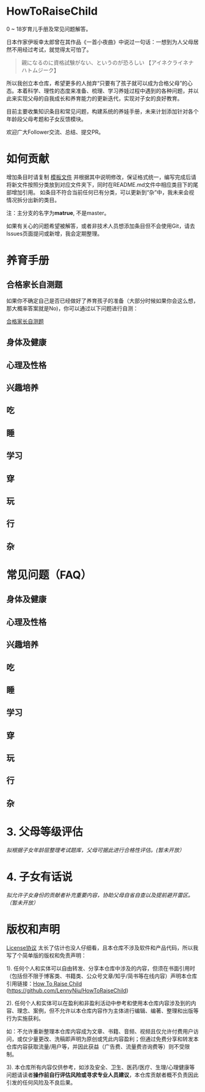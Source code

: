 # HowToRaiseChild

0 ~ 18岁育儿手册及常见问题解答。

日本作家伊坂幸太郎曾在其作品《一首小夜曲》中说过一句话：一想到为人父母居然不用经过考试，就觉得太可怕了。
> 親になるのに資格試験がない、というのが恐ろしい 【アイネクライネナハトムジーク】

所以我创立本仓库，希望更多的人抛弃“只要有了孩子就可以成为合格父母”的心态。本着科学、理性的态度来准备、梳理、学习养娃过程中遇到的各种问题，并以此来实现父母的自我成长和养育能力的更新迭代，实现对子女的良好教育。

目前主要收集知识条目和常见问题，构建系统的养娃手册，未来计划添加针对各个年龄段父母考题和子女反馈模块。

欢迎广大Follower交流、总结、提交PR。


# 如何贡献
增加条目时请复制 [模板文件](template.md) 并根据其中说明修改，保证格式统一，编写完成后请将新文件按照分类放到对应文件夹下，同时在README.md文件中相应类目下的尾部增加引用。
如条目不符合当前任何已有分类，可以更新到“杂”中，我未来会视情况拆分出新的类目。

注：主分支的名字为**matrue**, 不是master。

如果有关心的问题希望被解答，或者非技术人员想添加条目但不会使用Git，请去Issues页面提问或新增，我会定期整理。

# 养育手册

## 合格家长自测题

如果你不确定自己是否已经做好了养育孩子的准备（大部分时候如果你会这么想，那大概率答案就是No)，你可以通过以下问题进行自测：

[合格家长自测题](合格家长自测题.md)

## 身体及健康

## 心理及性格

## 兴趣培养

## 吃

## 睡

## 学习

## 穿

## 玩

## 行

## 杂

# 常见问题（FAQ）

## 身体及健康

## 心理及性格

## 兴趣培养

## 吃

## 睡

## 学习

## 穿

## 玩

## 行

## 杂

# 3. 父母等级评估

_拟根据子女年龄层整理考试题库，父母可据此进行合格性评估。(暂未开放）_

# 4. 子女有话说
_拟允许子女身份的贡献者补充重要内容，协助父母自省自查以及提前避开雷区。（暂未开放）_

# 版权和声明

[License协议](LICENSE) 太长了估计也没人仔细看，且本仓库不涉及软件和产品代码，所以我写了个简单版的版权和免责声明：

1). 任何个人和实体可以自由转发、分享本仓库中涉及的内容，但须在书面引用时（包括但不限于博客类、书籍类、公众号文章/知乎/简书等在线内容）声明本仓库引用链接：[How To Raise Child](https://github.com/LennyNiu/HowToRaiseChild) (https://github.com/LennyNiu/HowToRaiseChild)

2). 任何个人和实体可以在盈利和非盈利活动中参考和使用本仓库内容涉及到的内容、理念、案例，但不允许以本仓库内容作为主体进行编辑、编著、整理和出版等行为实施获利。

如：不允许重新整理本仓库内容成为文章、书籍、音频、视频且仅允许付费用户访问，或仅少量更改、洗稿即声明为原创或凭此内容盈利；但通过免费分享和转发本仓库内容获取流量/用户等，并因此获益（广告费、流量费咨询费等）则不受限制。

3). 本仓库所有内容仅供参考，如涉及安全、卫生、医药/医疗、生理/心理健康等问题请读者**操作前自行评估风险或寻求专业人员建议**，本仓库贡献者概不负责因此引发的任何风险及不良后果。
